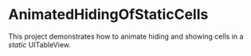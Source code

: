 # AnimatedHidingOfStaticCells

This project demonstrates how to animate hiding and showing cells in a *static* UITableView.
